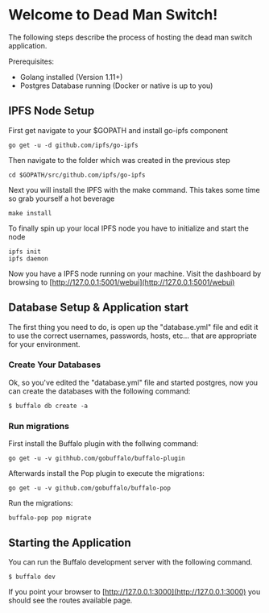 # Welcome to Dead Man Switch!

The following steps describe the process of hosting the dead man switch application.

Prerequisites:
- Golang installed (Version 1.11+)
- Postgres Database running (Docker or native is up to you)

## IPFS Node Setup
First get navigate to your $GOPATH and install go-ipfs component

	go get -u -d github.com/ipfs/go-ipfs

Then navigate to the folder which was created in the previous step

	cd $GOPATH/src/github.com/ipfs/go-ipfs

Next you will install the IPFS with the make command. This takes some time so grab yourself a hot beverage

	make install

To finally spin up your local IPFS node you have to initialize and start the node

	ipfs init
	ipfs daemon


Now you have a IPFS node running on your machine. Visit the dashboard by browsing to [http://127.0.0.1:5001/webui](http://127.0.0.1:5001/webui) 


## Database Setup & Application start
The first thing you need to do, is open up the "database.yml" file and edit it to use the correct usernames, passwords, hosts, etc... that are appropriate for your environment.

### Create Your Databases

Ok, so you've edited the "database.yml" file and started postgres, now you can create the databases with the following command:

	$ buffalo db create -a

### Run migrations

First install the Buffalo plugin with the follwing command:

	go get -u -v githhub.com/gobuffalo/buffalo-plugin

Afterwards install the Pop plugin to execute the migrations:

	go get -u -v github.com/gobuffalo/buffalo-pop

Run the migrations:

	buffalo-pop pop migrate

## Starting the Application

You can run the Buffalo development server with the following command.

	$ buffalo dev

If you point your browser to [http://127.0.0.1:3000](http://127.0.0.1:3000) you should see the routes available page.
